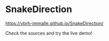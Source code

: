 # SnakeDirection

https://vbrh-immalle.github.io/SnakeDirection/

Check the sources and try the live demo!
